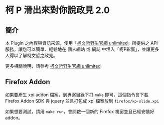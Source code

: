 # 柯 P 滑出來對你說政見 2.0

## 簡介

本 Plugin 之內容與資訊來源，使用「[柯文哲野生官網 unlimited](http://unlimited.kptaipei.tw/)」所提供之 API 服務，讓您可以簡單、輕鬆地在 個人網站 或 網誌 中埋入「柯P彩蛋」，並讓更多人得以了解柯文哲之政見。

更多相關說明，請參考 [柯文哲野生官網 unlimited](http://unlimited.kptaipei.tw/)

## Firefox Addon

如果要產生 xpi addon 檔案，到專案目錄下打 `make` 即可，這個指令會下載 Firefox Addon SDK 與 jquery 並且打包成 xpi 檔案放到 `firefox/kp-slide.xpi`

如果想要測試，請用 `make run`，會開啟一個新的 Firefox 視窗並且已經安裝好 addon。
